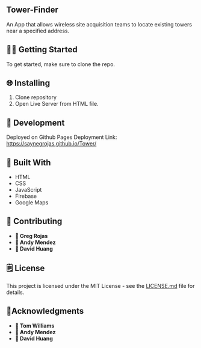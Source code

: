 ## Tower-Finder

An App that allows wireless site acquisition teams to locate existing towers near a specified address.

## 👨‍💻 **Getting Started**

To get started, make sure to clone the repo.

## 🌐 **Installing**

1. Clone repository
2. Open Live Server from HTML file.

## 📓 **Development**

Deployed on Github Pages
Deployment Link: https://saynegrojas.github.io/Tower/

## 🔨 **Built With**

* HTML
* CSS
* JavaScript
* Firebase
* Google Maps

## 🤝 **Contributing**

* **👤 Greg Rojas**
* **👤 Andy Mendez**
* **👤 David Huang**

## 🗒 **License**

This project is licensed under the MIT License - see the [LICENSE.md](LICENSE.md) file for details.

## :star2:Acknowledgments

* **👤 Tom Williams**
* **👤 Andy Mendez**
* **👤 David Huang**
